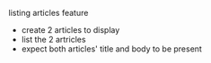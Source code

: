 listing articles feature

- create 2 articles to display
- list the 2 artricles 
- expect both articles' title and body to be present
